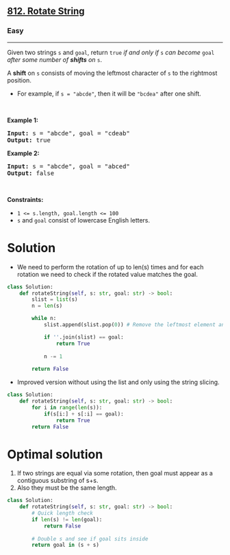 <h2><a href="https://leetcode.com/problems/rotate-string">812. Rotate String</a></h2><h3>Easy</h3><hr><p>Given two strings <code>s</code> and <code>goal</code>, return <code>true</code> <em>if and only if</em> <code>s</code> <em>can become</em> <code>goal</code> <em>after some number of <strong>shifts</strong> on</em> <code>s</code>.</p>

<p>A <strong>shift</strong> on <code>s</code> consists of moving the leftmost character of <code>s</code> to the rightmost position.</p>

<ul>
	<li>For example, if <code>s = &quot;abcde&quot;</code>, then it will be <code>&quot;bcdea&quot;</code> after one shift.</li>
</ul>

<p>&nbsp;</p>
<p><strong class="example">Example 1:</strong></p>
<pre><strong>Input:</strong> s = "abcde", goal = "cdeab"
<strong>Output:</strong> true
</pre><p><strong class="example">Example 2:</strong></p>
<pre><strong>Input:</strong> s = "abcde", goal = "abced"
<strong>Output:</strong> false
</pre>
<p>&nbsp;</p>
<p><strong>Constraints:</strong></p>

<ul>
	<li><code>1 &lt;= s.length, goal.length &lt;= 100</code></li>
	<li><code>s</code> and <code>goal</code> consist of lowercase English letters.</li>
</ul>

# Solution 
* We need to perform the rotation of up to len(s) times and for each rotation we need to check if the rotated value matches the goal. 

```python
class Solution:
    def rotateString(self, s: str, goal: str) -> bool:
        slist = list(s)
        n = len(s)

        while n:
            slist.append(slist.pop(0)) # Remove the leftmost element and append it to the end to the Right 

            if ''.join(slist) == goal:
                return True 
            
            n -= 1
        
        return False 
```

* Improved version without using the list and only using the string slicing.

```python
class Solution:
    def rotateString(self, s: str, goal: str) -> bool:
        for i in range(len(s)):
            if(s[i:] + s[:i] == goal):
                return True
        return False
```

# Optimal solution 
1.	If two strings are equal via some rotation, then goal must appear as a contiguous substring of s+s.
2.	Also they must be the same length.

```python
class Solution:
    def rotateString(self, s: str, goal: str) -> bool:
        # Quick length check
        if len(s) != len(goal):
            return False
        
        # Double s and see if goal sits inside
        return goal in (s + s)
```

